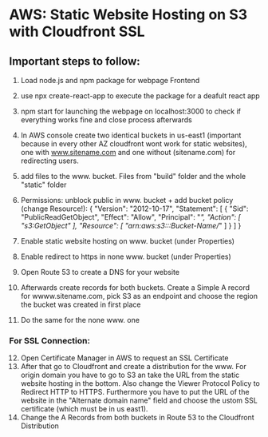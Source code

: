 # AWS: Static Website Hosting on S3 with Cloudfront SSL

## Important steps to follow:
1. Load node.js and npm package for webpage Frontend
2. use npx create-react-app to execute the package for a deafult react app
3. npm start for launching the webpage on localhost:3000 to check if everything works fine and close process afterwards
4. In AWS console create two identical buckets in us-east1 (important because in every other AZ cloudfront wont work for static websites), one with www.sitename.com and one without (sitename.com) for redirecting users.
5. add files to the www. bucket. Files from "build" folder and the whole "static" folder
6. Permissions: unblock public in www. bucket + add bucket policy (change Resource!):
{
    "Version": "2012-10-17",
    "Statement": [
        {
            "Sid": "PublicReadGetObject",
            "Effect": "Allow",
            "Principal": "*",
            "Action": [
                "s3:GetObject"
            ],
            "Resource": [
                "arn:aws:s3:::Bucket-Name/*"
            ]
        }
    ]
}

7. Enable static website hosting on www. bucket (under Properties)
8. Enable redirect to https in none www. bucket (under Properties)
9. Open Route 53 to create a DNS for your website
10. Afterwards create records for both buckets. Create a Simple A record for wwww.sitename.com, pick S3 as an endpoint and choose the region the bucket was created in first place
11. Do the same for the none www. one
### For SSL Connection:
12. Open Certificate Manager in AWS to request an SSL Certificate
13. After that go to Cloudfront and create a distribution for the www. For origin domain you have to go to S3 an take the URL from the static website hosting in the bottom. Also change the Viewer Protocol Policy to Redirect HTTP to HTTPS. Furthermore you have to put the URL of the website in the "Alternate domain name" field and choose the ustom SSL certificate (which must be in us east1).
14. Change the A Records from both buckets in Route 53 to the Cloudfront Distribution

